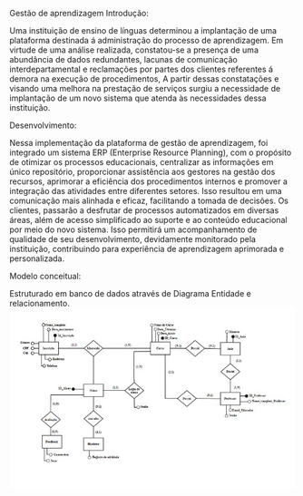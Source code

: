 Gestão de aprendizagem
Introdução:

Uma instituição de ensino de línguas determinou a implantação de uma plataforma destinada á administração do processo de aprendizagem. Em virtude de uma análise realizada, constatou-se a presença de uma abundância de dados redundantes, lacunas de comunicação interdepartamental e reclamações por partes dos clientes referentes á demora na execução de procedimentos, A partir dessas constatações e visando uma melhora na prestação de serviços surgiu a necessidade de implantação de um novo sistema que atenda às necessidades dessa instituição.

Desenvolvimento:

Nessa implementação da plataforma de gestão de aprendizagem, foi integrado um sistema ERP (Enterprise Resource Planning), com o propósito de otimizar os processos educacionais, centralizar as informações em único repositório, proporcionar assistência aos gestores na gestão dos recursos, aprimorar a eficiência dos procedimentos internos e promover a integração das atividades entre diferentes setores. Isso resultou em uma comunicação mais alinhada e eficaz, facilitando a tomada de decisões.
Os clientes, passarão a desfrutar de processos automatizados em diversas áreas, além de acesso simplificado ao suporte e ao conteúdo educacional por meio do novo sistema. Isso permitirá um acompanhamento de qualidade de seu desenvolvimento, devidamente monitorado pela instituição, contribuindo para experiência de aprendizagem aprimorada e personalizada.

Modelo conceitual:

Estruturado em banco de dados através de Diagrama Entidade e relacionamento.
![Modelo Conceitual](https://github.com/JuliaSilva75/Gest-o-de-Aprendizagem/blob/main/IMG/Modelo%20Conceitual.jpeg?raw=true)
